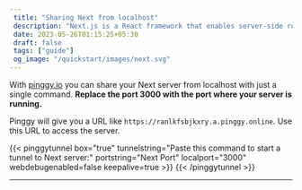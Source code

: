 ```yaml
---
 title: "Sharing Next from localhost" 
 description: "Next.js is a React framework that enables server-side rendering and simplifies building scalable web applications."
 date: 2023-05-26T01:15:25+05:30 
 draft: false 
 tags: ["guide"]
 og_image: "/quickstart/images/next.svg"
---
```


With [pinggy.io](https://pinggy.io) you can share your Next server from localhost with just a single command. **Replace the port 3000 with the port where your server is running.**

Pinggy will give you a URL like `https://ranlkfsbjkxry.a.pinggy.online`. Use this URL to access the server.

{{< pinggytunnel box="true" tunnelstring="Paste this command to start a tunnel to Next server:" portstring="Next Port" localport="3000" webdebugenabled=false keepalive=true >}}
{{< /pinggytunnel >}}

<hr>
